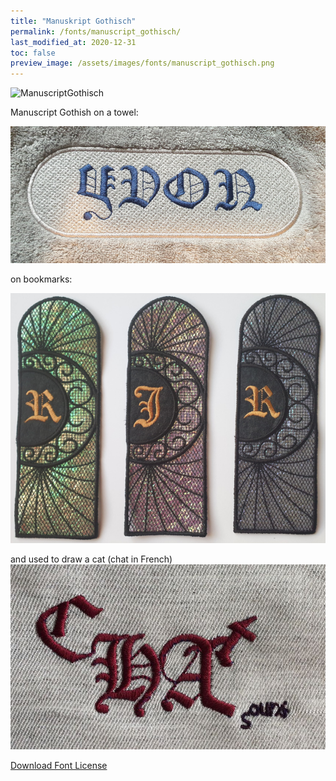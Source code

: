 ```yaml
---
title: "Manuskript Gothisch"
permalink: /fonts/manuscript_gothisch/
last_modified_at: 2020-12-31
toc: false
preview_image: /assets/images/fonts/manuscript_gothisch.png
---
```

![ManuscriptGothisch](/assets/images/fonts/manuscript_gothisch.png)

Manuscript Gothish on a towel:

![ManuscriptGothisch2](/assets/images/fonts/manuscript_gothisch2.jpg)

on bookmarks:

![ManuscriptGothisch3](/assets/images/fonts/manuscript_gothisch3.jpg)

and used to draw a cat (chat in French)
![ManuscriptGothisch4](/assets/images/fonts/manuscript_gothisch4.jpg)

[Download Font License](https://github.com/inkstitch/inkstitch/tree/main/fonts/manuskript_gotisch/LICENSE)

